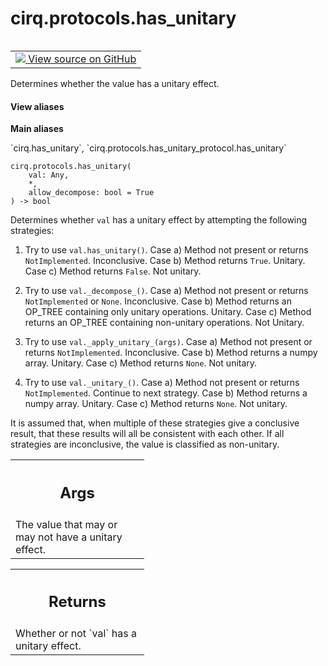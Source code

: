 <div itemscope itemtype="http://developers.google.com/ReferenceObject">
<meta itemprop="name" content="cirq.protocols.has_unitary" />
<meta itemprop="path" content="Stable" />
</div>

# cirq.protocols.has_unitary

<!-- Insert buttons and diff -->

<table class="tfo-notebook-buttons tfo-api" align="left">

<td>
  <a target="_blank" href="https://github.com/quantumlib/cirq/tree/master/cirq/protocols/has_unitary_protocol.py">
    <img src="https://www.tensorflow.org/images/GitHub-Mark-32px.png" />
    View source on GitHub
  </a>
</td>
</table>



Determines whether the value has a unitary effect.

<section class="expandable">
  <h4 class="showalways">View aliases</h4>
  <p>
<b>Main aliases</b>
<p>`cirq.has_unitary`, `cirq.protocols.has_unitary_protocol.has_unitary`</p>
</p>
</section>

<pre class="devsite-click-to-copy prettyprint lang-py tfo-signature-link">
<code>cirq.protocols.has_unitary(
    val: Any,
    *,
    allow_decompose: bool = True
) -> bool
</code></pre>



<!-- Placeholder for "Used in" -->

Determines whether `val` has a unitary effect by attempting the following
strategies:

1. Try to use `val.has_unitary()`.
    Case a) Method not present or returns `NotImplemented`.
        Inconclusive.
    Case b) Method returns `True`.
        Unitary.
    Case c) Method returns `False`.
        Not unitary.

2. Try to use `val._decompose_()`.
    Case a) Method not present or returns `NotImplemented` or `None`.
        Inconclusive.
    Case b) Method returns an OP_TREE containing only unitary operations.
        Unitary.
    Case c) Method returns an OP_TREE containing non-unitary operations.
        Not Unitary.

3. Try to use `val._apply_unitary_(args)`.
    Case a) Method not present or returns `NotImplemented`.
        Inconclusive.
    Case b) Method returns a numpy array.
        Unitary.
    Case c) Method returns `None`.
        Not unitary.

4. Try to use `val._unitary_()`.
    Case a) Method not present or returns `NotImplemented`.
        Continue to next strategy.
    Case b) Method returns a numpy array.
        Unitary.
    Case c) Method returns `None`.
        Not unitary.

It is assumed that, when multiple of these strategies give a conclusive
result, that these results will all be consistent with each other. If all
strategies are inconclusive, the value is classified as non-unitary.

<!-- Tabular view -->
 <table class="responsive fixed orange">
<colgroup><col width="214px"><col></colgroup>
<tr><th colspan="2"><h2 class="add-link">Args</h2></th></tr>
<tr class="alt">
<td colspan="2">
The value that may or may not have a unitary effect.
</td>
</tr>

</table>



<!-- Tabular view -->
 <table class="responsive fixed orange">
<colgroup><col width="214px"><col></colgroup>
<tr><th colspan="2"><h2 class="add-link">Returns</h2></th></tr>
<tr class="alt">
<td colspan="2">
Whether or not `val` has a unitary effect.
</td>
</tr>

</table>

